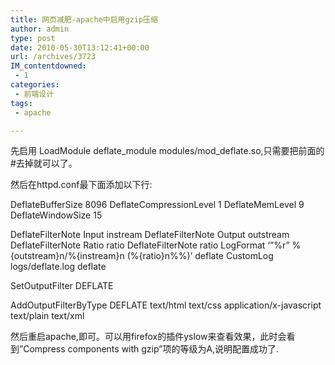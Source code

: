 ```yaml
---
title: 网页减肥-apache中启用gzip压缩
author: admin
type: post
date: 2010-05-30T13:12:41+00:00
url: /archives/3723
IM_contentdowned:
 - 1
categories:
 - 前端设计
tags:
 - apache

---
```

先启用 LoadModule deflate\_module modules/mod\_deflate.so,只需要把前面的#去掉就可以了。

然后在httpd.conf最下面添加以下行:

DeflateBufferSize 8096
DeflateCompressionLevel 1
DeflateMemLevel 9
DeflateWindowSize 15

DeflateFilterNote Input instream
DeflateFilterNote Output outstream
DeflateFilterNote Ratio ratio
DeflateFilterNote ratio
LogFormat ‘”%r” %{outstream}n/%{instream}n (%{ratio}n%%)’ deflate
CustomLog logs/deflate.log deflate


SetOutputFilter DEFLATE

AddOutputFilterByType DEFLATE text/html text/css application/x-javascript text/plain text/xml

然后重启apache,即可。可以用firefox的插件yslow来查看效果，此时会看到”Compress components with gzip”项的等级为A,说明配置成功了.